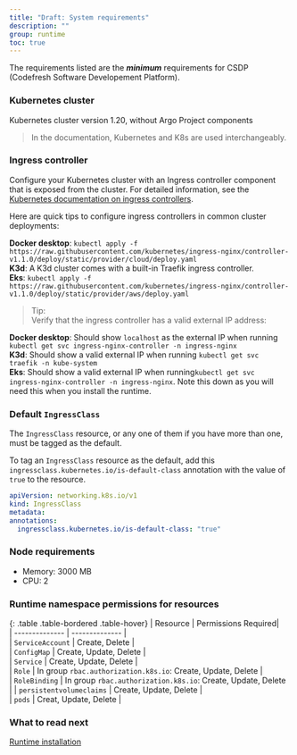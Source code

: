 ```yaml
---
title: "Draft: System requirements"
description: ""
group: runtime
toc: true
---
```



The requirements listed are the **_minimum_** requirements for CSDP (Codefresh Software Developement Platform).

### Kubernetes cluster
Kubernetes cluster version 1.20, without Argo Project components
> In the documentation, Kubernetes and K8s are used interchangeably. 

### Ingress controller
Configure your Kubernetes cluster with an Ingress controller component that is exposed from the cluster. For detailed information, see the [Kubernetes documentation on ingress controllers](https://kubernetes.io/docs/concepts/services-networking/ingress-controllers/).  

Here are quick tips to configure ingress controllers in common cluster deployments:  

**Docker desktop**: `kubectl apply -f https://raw.githubusercontent.com/kubernetes/ingress-nginx/controller-v1.1.0/deploy/static/provider/cloud/deploy.yaml`  
**K3d**: A K3d cluster comes with a built-in Traefik ingress controller.  
**Eks**: `kubectl apply -f https://raw.githubusercontent.com/kubernetes/ingress-nginx/controller-v1.1.0/deploy/static/provider/aws/deploy.yaml`

> Tip:   
  Verify that the ingress controller has a valid external IP address:  

  **Docker desktop**: Should show `localhost` as the external IP when running `kubectl get svc ingress-nginx-controller -n ingress-nginx`    
  **K3d**: Should show a valid external IP when running `kubectl get svc traefik -n kube-system`   
  **Eks**: Should show a valid external IP when running`kubectl get svc ingress-nginx-controller -n ingress-nginx`. Note this down as you will need this when you install the runtime.   

### Default `IngressClass` 
The `IngressClass` resource, or any one of them if you have more than one, must be tagged as the default.  

To tag an `IngressClass` resource as the default, add this `ingressclass.kubernetes.io/is-default-class` annotation with the value of `true` to the resource.
  
  ```yaml
  apiVersion: networking.k8s.io/v1
  kind: IngressClass
  metadata:
  annotations:
    ingressclass.kubernetes.io/is-default-class: "true" 
  ```

### Node requirements
* Memory: 3000 MB
* CPU: 2

### Runtime namespace permissions for resources

{: .table .table-bordered .table-hover}
|  Resource                   |  Permissions Required|  
| --------------            | --------------           |  
| `ServiceAccount`            | Create, Delete         |                             
| `ConfigMap`                 | Create, Update, Delete |          
| `Service`                   | Create, Update, Delete |       
| `Role`                       | In group `rbac.authorization.k8s.io`: Create, Update, Delete |       
| `RoleBinding`               | In group `rbac.authorization.k8s.io`: Create, Update, Delete  | 
| `persistentvolumeclaims`    | Create, Update, Delete               |   
| `pods`                       | Creat, Update, Delete               | 


### What to read next
[Runtime installation]({{site.baseurl}}/docs/runtime/requirements/)